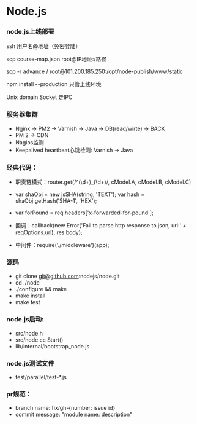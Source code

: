 # Node.js

### node.js上线部署
ssh 用户名@地址（免密登陆）

scp course-map.json root@IP地址:/路径

scp -r advance / root@101.200.185.250:/opt/node-publish/www/static

npm install --production 只管上线环境

Unix domain Socket 走IPC

### 服务器集群
- Nginx -> PM2 -> Varnish -> Java -> DB(read/wirte) -> BACK
- PM 2 -> CDN
- Nagios监测
- Keepalived heartbeat心跳检测: Varnish -> Java

### 经典代码：
- 职责链模式：router.get(/^\(\d+)_(\d+)/, cModel.A, cModel.B, cModel.C)

- var shaObj = new jsSHA(string, 'TEXT'); var hash = shaObj.getHash('SHA-1', 'HEX');

- var forPound = req.headers['x-forwarded-for-pound'];

- 回调：callback(new Error('Fail to parse http response to json, url:' + reqOptions.url), res.body);

- 中间件：require('./middleware')(app);

### 源码
- git clone git@github.com:nodejs/node.git
- cd ./node
- ./configure && make
- make install
- make test

### node.js启动: 
- src/node.h
- src/node.cc Start()
- lib/internal/bootstrap_node.js

### node.js测试文件
- test/parallel/test-*.js

### pr规范：
- branch name: fix/gh-{number: issue id}
- commit message: "module name: description"
